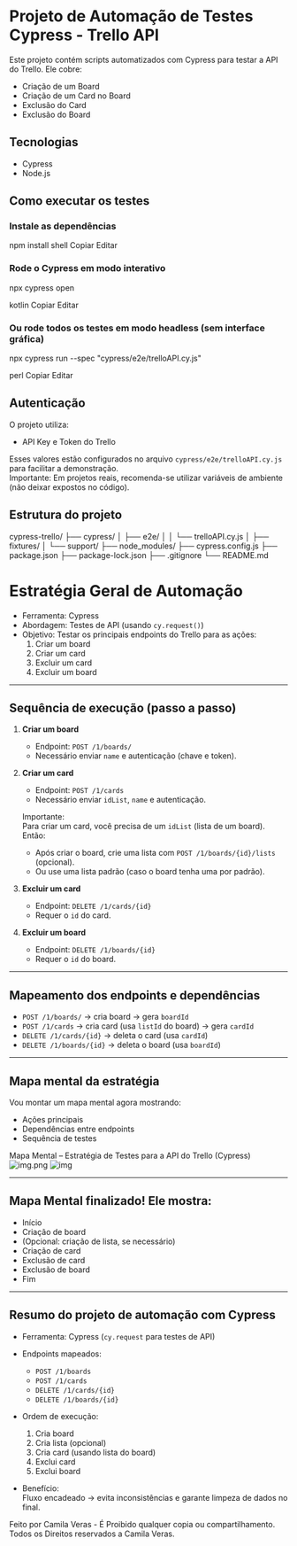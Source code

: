 # Projeto de Automação de Testes Cypress - Trello API

Este projeto contém scripts automatizados com Cypress para testar a API do Trello. Ele cobre:

- Criação de um Board
- Criação de um Card no Board
- Exclusão do Card
- Exclusão do Board

## Tecnologias

- Cypress
- Node.js

## Como executar os testes

### Instale as dependências

npm install
shell
Copiar
Editar

### Rode o Cypress em modo interativo

npx cypress open

kotlin
Copiar
Editar

### Ou rode todos os testes em modo headless (sem interface gráfica)

npx cypress run --spec "cypress/e2e/trelloAPI.cy.js"

perl
Copiar
Editar

## Autenticação

O projeto utiliza:

- API Key e Token do Trello

Esses valores estão configurados no arquivo `cypress/e2e/trelloAPI.cy.js` para facilitar a demonstração.  
Importante: Em projetos reais, recomenda-se utilizar variáveis de ambiente (não deixar expostos no código).

## Estrutura do projeto

cypress-trello/
├── cypress/
│ ├── e2e/
│ │ └── trelloAPI.cy.js
│ ├── fixtures/
│ └── support/
├── node_modules/
├── cypress.config.js
├── package.json
├── package-lock.json
├── .gitignore
└── README.md

# Estratégia Geral de Automação

- Ferramenta: Cypress
- Abordagem: Testes de API (usando `cy.request()`)
- Objetivo: Testar os principais endpoints do Trello para as ações:
    1. Criar um board
    2. Criar um card
    3. Excluir um card
    4. Excluir um board

---

## Sequência de execução (passo a passo)

1. **Criar um board**
    - Endpoint: `POST /1/boards/`
    - Necessário enviar `name` e autenticação (chave e token).

2. **Criar um card**
    - Endpoint: `POST /1/cards`
    - Necessário enviar `idList`, `name` e autenticação.

   Importante:  
   Para criar um card, você precisa de um `idList` (lista de um board). Então:
    - Após criar o board, crie uma lista com `POST /1/boards/{id}/lists` (opcional).
    - Ou use uma lista padrão (caso o board tenha uma por padrão).

3. **Excluir um card**
    - Endpoint: `DELETE /1/cards/{id}`
    - Requer o `id` do card.

4. **Excluir um board**
    - Endpoint: `DELETE /1/boards/{id}`
    - Requer o `id` do board.

---

## Mapeamento dos endpoints e dependências

- `POST /1/boards/` → cria board → gera `boardId`
- `POST /1/cards` → cria card (usa `listId` do board) → gera `cardId`
- `DELETE /1/cards/{id}` → deleta o card (usa `cardId`)
- `DELETE /1/boards/{id}` → deleta o board (usa `boardId`)

--------

## Mapa mental da estratégia

Vou montar um mapa mental agora mostrando:

- Ações principais
- Dependências entre endpoints
- Sequência de testes

Mapa Mental – Estratégia de Testes para a API do Trello (Cypress)
![img.png](img.png)
![img](https://github.com/user-attachments/assets/63476420-4f69-48b9-a5d1-5fa4b8496a8a)

---

## Mapa Mental finalizado! Ele mostra:

- Início
- Criação de board
- (Opcional: criação de lista, se necessário)
- Criação de card
- Exclusão de card
- Exclusão de board
- Fim

---

## Resumo do projeto de automação com Cypress

- Ferramenta: Cypress (`cy.request` para testes de API)
- Endpoints mapeados:
    - `POST /1/boards`
    - `POST /1/cards`
    - `DELETE /1/cards/{id}`
    - `DELETE /1/boards/{id}`

- Ordem de execução:
    1. Cria board
    2. Cria lista (opcional)
    3. Cria card (usando lista do board)
    4. Exclui card
    5. Exclui board

- Benefício:  
  Fluxo encadeado → evita inconsistências e garante limpeza de dados no final.

Feito por Camila Veras - É Proibido qualquer copia ou compartilhamento. Todos os Direitos reservados a Camila Veras.
